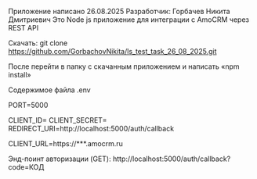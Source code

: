 Приложение написано 26.08.2025
Разработчик: Горбачев Никита Дмитриевич
Это Node js приложение для интеграции с AmoCRM через REST API

Скачать:
git clone https://github.com/GorbachovNikita/ls_test_task_26_08_2025.git

После перейти в папку с скачанным приложением и написать «npm install»

Содержимое файла .env

PORT=5000

CLIENT_ID=
CLIENT_SECRET=
REDIRECT_URI=http://localhost:5000/auth/callback

CLIENT_URL=https://***.amocrm.ru

Энд-поинт авторизации (GET):
http://localhost:5000/auth/callback?code=КОД